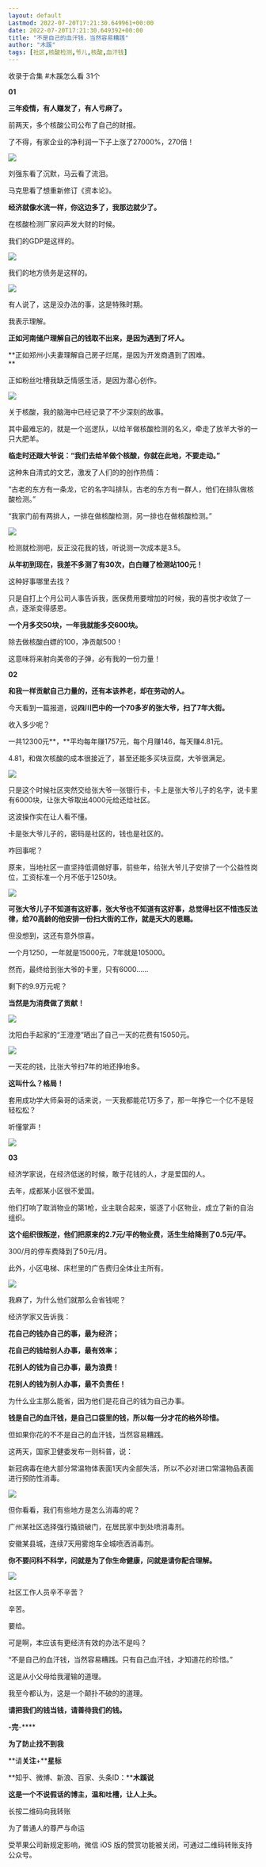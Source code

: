 ```yaml
---
layout: default
Lastmod: 2022-07-20T17:21:30.649961+00:00
date: 2022-07-20T17:21:30.649392+00:00
title: "不是自己的血汗钱，当然容易糟践"
author: "木蹊"
tags: [社区,核酸检测,爷儿,核酸,血汗钱]
---
```


收录于合集 #木蹊怎么看 31个

**01**

**三年疫情，有人赚发了，有人亏麻了。**  

前两天，多个核酸公司公布了自己的财报。  

了不得，有家企业的净利润一下子上涨了27000%，270倍！

![](https://images.weserv.nl/?url=https%3A//mmbiz.qpic.cn/mmbiz_png/Isl7TP1AI8E6X4jjScz0ibw556CbwRdECVtg2YCjiaIwV3SRUkBwhgiaHhgYqf8CicGicwW6ibldZpQecwXIkJmiaUeJw/640%3Fwx_fmt%3Dpng)

刘强东看了沉默，马云看了流泪。

马克思看了想重新修订《资本论》。

**经济就像水流一样，你这边多了，我那边就少了。**  

在核酸检测厂家闷声发大财的时候。  

我们的GDP是这样的。

![](https://images.weserv.nl/?url=https%3A//mmbiz.qpic.cn/mmbiz_jpg/Isl7TP1AI8E6X4jjScz0ibw556CbwRdECUcOXyZhmWImsTnnV4vrcGoic5OrtrlNrU6siaCibX0KaJT0skrGicTY7Bg/640%3Fwx_fmt%3Djpeg)

我们的地方债务是这样的。

![](https://images.weserv.nl/?url=https%3A//mmbiz.qpic.cn/mmbiz_png/Isl7TP1AI8EyWAeialjFEWVbtT82mHoNdmqBw2msGrfYGERBPysb6rHNuH4VCP4bxVLYcAlomRh0cVibnUbcVecw/640%3Fwx_fmt%3Dpng)

有人说了，这是没办法的事，这是特殊时期。  

我表示理解。

**正如河南储户理解自己的钱取不出来，是因为遇到了坏人。**

**正如郑州小夫妻理解自己房子烂尾，是因为开发商遇到了困难。  
**

正如粉丝吐槽我缺乏情感生活，是因为潜心创作。

**![](https://images.weserv.nl/?url=https%3A//mmbiz.qpic.cn/mmbiz_jpg/Isl7TP1AI8E6X4jjScz0ibw556CbwRdECWib7icspylN3V8GXiakkLvyn1o8lxVEaCueHu4cvQkiaWic1Vmv7r96Aeew/640%3Fwx_fmt%3Djpeg)**

关于核酸，我的脑海中已经记录了不少深刻的故事。  

其中最难忘的，就是一个巡逻队，以给羊做核酸检测的名义，牵走了放羊大爷的一只大肥羊。

**临走时还跟大爷说：“我们去给羊做个核酸，你就在此地，不要走动。”**  

这种朱自清式的文艺，激发了人们的的创作热情：

“古老的东方有一条龙，它的名字叫排队，古老的东方有一群人，他们在排队做核酸检测。”  

“我家门前有两排人，一排在做核酸检测，另一排也在做核酸检测。”

![](https://images.weserv.nl/?url=https%3A//mmbiz.qpic.cn/mmbiz_jpg/Isl7TP1AI8E6X4jjScz0ibw556CbwRdECSuicMAQPBAto0SiaibiaCHY7go56U2ntf2fKATHLZnxKvwUEHA9G6dibbMw/640%3Fwx_fmt%3Djpeg)

检测就检测吧，反正没花我的钱，听说测一次成本是3.5。

**从年初到现在，我差不多测了有30次，白白赚了检测站100元！**  

这种好事哪里去找？  

只是自打上个月公司人事告诉我，医保费用要增加的时候，我的喜悦才收敛了一点，逐渐变得感恩。

**一个月多交50块，一年我就能多交600块。**

除去做核酸白嫖的100，净贡献500！

这意味将来射向美帝的子弹，必有我的一份力量！  

**02**

**和我一样贡献自己力量的，还有本该养老，却在劳动的人。**

今天看到一篇报道，说**四川巴中的一个70多岁的张大爷，扫了7年大街。**

收入多少呢？  

一共12300元**，**平均每年赚1757元，每个月赚146，每天赚4.81元。

4.81，和做次核酸的成本很接近了，甚至还能多买块豆腐，大爷很满足。

![](https://images.weserv.nl/?url=https%3A//mmbiz.qpic.cn/mmbiz_jpg/Isl7TP1AI8E6X4jjScz0ibw556CbwRdECiarSSWOUxwFtgM6lIRfRkjKjNUvchL5GZibseFTvKuFAM53zEJt1c1NQ/640%3Fwx_fmt%3Djpeg)

只是这个时候社区突然交给张大爷一张银行卡，卡上是张大爷儿子的名字，说卡里有6000块，让张大爷取出4000元给还给社区。

这波操作实在让人看不懂。

卡是张大爷儿子的，密码是社区的，钱也是社区的。  

咋回事呢？  

原来，当地社区一直坚持低调做好事，前些年，给张大爷儿子安排了一个公益性岗位，工资标准一个月不低于1250块。

![](https://images.weserv.nl/?url=https%3A//mmbiz.qpic.cn/mmbiz_jpg/Isl7TP1AI8E6X4jjScz0ibw556CbwRdECESNKoibxoNMAaGnobaqmcKuzl7klIpxD1G75D8JWGRp4R7DhibNLn5xg/640%3Fwx_fmt%3Djpeg)

**可张大爷儿子不知道有这好事，张大爷也不知道有这好事，总觉得社区不惜违反法律，给70高龄的他安排一份扫大街的工作，就是天大的恩赐。**

但没想到，这还有意外惊喜。

一个月1250，一年就是15000元，7年就是105000。  

然而，最终给到张大爷的卡里，只有6000......  

剩下的9.9万元呢？  

**当然是为消费做了贡献！**

**![](https://images.weserv.nl/?url=https%3A//mmbiz.qpic.cn/mmbiz_jpg/Isl7TP1AI8E6X4jjScz0ibw556CbwRdEC9WEXpBsPo3PkpC8DCBKicxvS8Z54a7SLeribKOojgtwicwibF7meNOgNMA/640%3Fwx_fmt%3Djpeg)**

沈阳白手起家的“王澄澄”晒出了自己一天的花费有15050元。

![](https://images.weserv.nl/?url=https%3A//mmbiz.qpic.cn/mmbiz_jpg/Isl7TP1AI8E6X4jjScz0ibw556CbwRdECFnljIY89RMLiaHjKCN0czdfwgZicw58UrHZmoWfu1jcJBn3BGZC0rqNA/640%3Fwx_fmt%3Djpeg)

一天花的钱，比张大爷扫7年的地还挣地多。

**这叫什么？格局！**

套用成功学大师枭哥的话来说，一天我都能花1万多了，那一年挣它一个亿不是轻轻松松？

听懂掌声！

![](https://images.weserv.nl/?url=https%3A//mmbiz.qpic.cn/mmbiz_jpg/Isl7TP1AI8E6X4jjScz0ibw556CbwRdECsSC5NibiaibBwWnIbFKic0SpiberBWvicZYggXzQZTE0TuNzaowkDiaeqKdhQ/640%3Fwx_fmt%3Djpeg)

**03**

经济学家说，在经济低迷的时候，敢于花钱的人，才是爱国的人。

去年，成都某小区很不爱国。

他们打响了取消物业的第1枪，业主联合起来，驱逐了小区物业，成立了新的自治组织。

**这个组织很叛逆，他们把原来的2.7元/平的物业费，活生生给降到了0.5元/平。**

300/月的停车费降到了50元/月。

此外，小区电梯、床栏里的广告费归全体业主所有。

![](https://images.weserv.nl/?url=https%3A//mmbiz.qpic.cn/mmbiz_jpg/Isl7TP1AI8E6X4jjScz0ibw556CbwRdECoVaxVx02ibMenuM0Um0Sly7RHpkThOCLiaL4u4l84p4sLJCRCg2ko9Og/640%3Fwx_fmt%3Djpeg)

我麻了，为什么他们就那么会省钱呢？  

经济学家又告诉我：  

**花自己的钱办自己的事，最为经济；**

**花自己的钱给别人办事，最有效率；**

**花别人的钱为自己办事，最为浪费！**

**花别人的钱为别人办事，最不负责任！**

为什么业主那么能省，因为他们是花自己的钱为自己办事。

**钱是自己的血汗钱，是自己口袋里的钱，所以每一分才花的格外珍惜。**  

但如果你花的不不是自己的血汗钱，当然容易糟践。

这两天，国家卫健委发布一则科普，说：

新冠病毒在绝大部分常温物体表面1天内全部失活，所以不必对进口常温物品表面进行预防性消毒。

![](https://images.weserv.nl/?url=https%3A//mmbiz.qpic.cn/mmbiz_jpg/Isl7TP1AI8E6X4jjScz0ibw556CbwRdECyxbHNyicFYIH3Tfj9GCKREhQU9TEVgdNSGuxwHv9agHTPMJCjeLIicQQ/640%3Fwx_fmt%3Djpeg)

但你看看，我们有些地方是怎么消毒的呢？

广州某社区选择强行撬锁破门，在居民家中到处喷消毒剂。

安徽某县城，连续7天用雾炮车全城喷洒消毒剂。

**你不要问科不科学，问就是为了你生命健康，问就是请你配合理解。**

![](https://images.weserv.nl/?url=https%3A//mmbiz.qpic.cn/mmbiz_png/Isl7TP1AI8E6X4jjScz0ibw556CbwRdECx4lTK2k5k70bhvR4QSSbuPLWy6GknfPyz0DQjV22ZxwcudTrHia085Q/640%3Fwx_fmt%3Dpng)

社区工作人员辛不辛苦？  

辛苦。

要给。

可是啊，本应该有更经济有效的办法不是吗？  

“不是自己的血汗钱，当然容易糟践。只有自己血汗钱，才知道花的珍惜。”

这是从小父母给我灌输的道理。

我至今都认为，这是一个颠扑不破的的道理。

**请把我们的钱当钱，请善待我们的钱。**  

****\-完****\-****

**为了防止找不到我**  

**请****关注****+****星标**

**知乎、微博、新浪、百家、头条ID：****木蹊说**

**这是一个不说假话的博主，温和吐槽，让人上头。**

长按二维码向我转账

为了普通人的尊严与命运

受苹果公司新规定影响，微信 iOS 版的赞赏功能被关闭，可通过二维码转账支持公众号。

